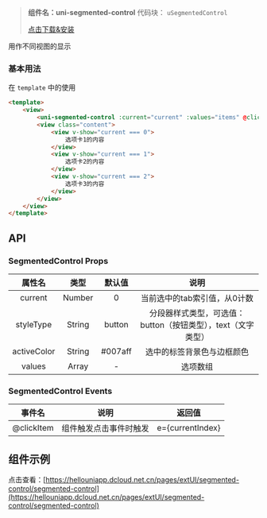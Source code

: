 
> **组件名：uni-segmented-control**
> 代码块： `uSegmentedControl`
> 
>  [点击下载&安装](https://ext.dcloud.net.cn/plugin?name=uni-segmented-control)

用作不同视图的显示

### 基本用法

在 ``template`` 中的使用

```html
<template>
    <view>
        <uni-segmented-control :current="current" :values="items" @clickItem="onClickItem" styleType="button" activeColor="#4cd964"></uni-segmented-control>
        <view class="content">
            <view v-show="current === 0">
                选项卡1的内容
            </view>
            <view v-show="current === 1">
                选项卡2的内容
            </view>
            <view v-show="current === 2">
                选项卡3的内容
            </view>
        </view>
    </view>
</template>
```

## API

### SegmentedControl Props

|属性名|类型|默认值|说明|
|:-:|:-:|:-:|:-:|
|current|Number|0|当前选中的tab索引值，从0计数|
|styleType|String|button|分段器样式类型，可选值：button（按钮类型），text（文字类型）	|
|activeColor|String|#007aff|选中的标签背景色与边框颜色|
|values|Array|-|选项数组|

### SegmentedControl Events

|事件名|说明|返回值|
|:-:|:-:|:-:|
|@clickItem	|组件触发点击事件时触发|e={currentIndex}	|



## 组件示例

点击查看：[https://hellouniapp.dcloud.net.cn/pages/extUI/segmented-control/segmented-control](https://hellouniapp.dcloud.net.cn/pages/extUI/segmented-control/segmented-control)